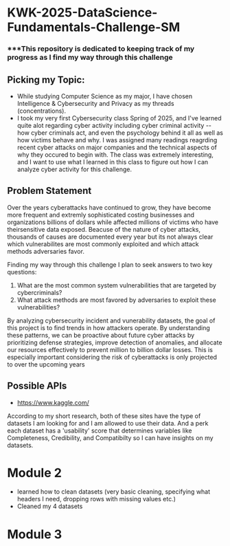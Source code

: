 # KWK-2025-DataScience-Fundamentals-Challenge-SM

### ***This repository is dedicated to keeping track of my progress as I find my way through this challenge


## Picking my Topic:
- While studying Computer Science as my major, I have chosen Intelligence & Cybersecurity and Privacy as my threads (concentrations).
- I took my very first Cybersecurity class Spring of 2025, and I've learned quite alot regarding cyber activity including cyber criminal activity -- how cyber criminals act, and even the psychology behind it all as well as how victims behave and why. I was assigned many readings reagrding recent cyber attacks on major companies and the technical aspects of why they occured to begin with. The class was extremely interesting, and I want to use what I learned in this class to figure out how I can analyze cyber activity for this challenge.

## Problem Statement

Over the years cyberattacks have continued to grow, they have become more frequent and extremly sophisticated costing businesses and organizations billions of dollars while affected millions of victims who have theirsensitive data exposed. Beacuse of the nature of cyber attacks, thousands of causes are documented every year but its not always clear which vulnerabilites are most commonly exploited and which attack methods adversaries favor.

Finding my way through this challenge I plan to seek answers to two key questions:

1. What are the most common system vulnerabilities that are targeted by cybercriminals?
2. What attack methods are most favored by adversaries to exploit these vulnerabilities?

By analyzing cybersecurity incident and vunerability datasets, the goal of this project is to find trends in how attackers operate. By understanding these patterns, we can be proactive about future cyber attacks by prioritizing defense strategies, improve detection of anomalies, and allocate our resources effectively to prevent million to billion dollar losses. This is especially important considering the risk of cyberattacks is only projected to over the upcoming years


## Possible APIs
- https://www.kaggle.com/

According to my short research, both of these sites have the type of datasets I am looking for and I am allowed to use their data. And a perk each dataset has a 'usability' score that determines variables like Completeness, Credibility, and Compatibilty so I can have insights on my datasets.


# Module 2
- learned how to clean datasets (very basic cleaning, specifying what headers I need, dropping rows with missing values etc.)
- Cleaned my 4 datasets

# Module 3



